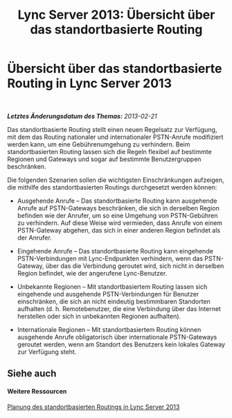 ﻿---
title: 'Lync Server 2013: Übersicht über das standortbasierte Routing'
TOCTitle: Übersicht über das standortbasierte Routing
ms:assetid: 4aa494bd-0d66-4335-b9e8-f758d44a7202
ms:mtpsurl: https://technet.microsoft.com/de-de/library/JJ994032(v=OCS.15)
ms:contentKeyID: 52056329
ms.date: 05/19/2016
mtps_version: v=OCS.15
ms.translationtype: HT
---

# Übersicht über das standortbasierte Routing in Lync Server 2013

 

_**Letztes Änderungsdatum des Themas:** 2013-02-21_

Das standortbasierte Routing stellt einen neuen Regelsatz zur Verfügung, mit dem das Routing nationaler und internationaler PSTN-Anrufe modifiziert werden kann, um eine Gebührenumgehung zu verhindern. Beim standortbasierten Routing lassen sich die Regeln flexibel auf bestimmte Regionen und Gateways und sogar auf bestimmte Benutzergruppen beschränken.

Die folgenden Szenarien sollen die wichtigsten Einschränkungen aufzeigen, die mithilfe des standortbasierten Routings durchgesetzt werden können:

  - Ausgehende Anrufe – Das standortbasierte Routing kann ausgehende Anrufe auf PSTN-Gateways beschränken, die sich in derselben Region befinden wie der Anrufer, um so eine Umgehung von PSTN-Gebühren zu verhindern. Auf diese Weise wird vermieden, dass Anrufe von einem PSTN-Gateway abgehen, das sich in einer anderen Region befindet als der Anrufer.

  - Eingehende Anrufe – Das standortbasierte Routing kann eingehende PSTN-Verbindungen mit Lync-Endpunkten verhindern, wenn das PSTN-Gateway, über das die Verbindung geroutet wird, sich nicht in derselben Region befindet, wie der angerufene Lync-Benutzer.

  - Unbekannte Regionen – Mit standortbasiertem Routing lassen sich eingehende und ausgehende PSTN-Verbindungen für Benutzer einschränken, die sich an nicht eindeutig bestimmbaren Standorten aufhalten (d. h. Remotebenutzer, die eine Verbindung über das Internet herstellen oder sich in unbekannten Regionen aufhalten).

  - Internationale Regionen – Mit standortbasiertem Routing können ausgehende Anrufe obligatorisch über internationale PSTN-Gateways geroutet werden, wenn am Standort des Benutzers kein lokales Gateway zur Verfügung steht.

## Siehe auch

#### Weitere Ressourcen

[Planung des standortbasierten Routings in Lync Server 2013](lync-server-2013-planning-for-location-based-routing.md)

